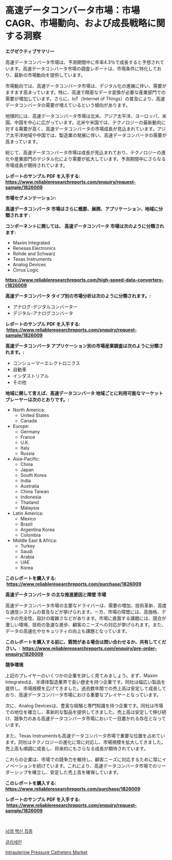 <p><h1>高速データコンバータ市場：市場CAGR、市場動向、および成長戦略に関する洞察</h1></p><p><strong>エグゼクティブサマリー</strong></p>
<p><p>高速データコンバータ市場は、予測期間中に年率4.3％で成長すると予想されています。高速データコンバータ市場の調査レポートは、市場条件に特化しており、最新の市場動向を提供しています。</p><p>市場動向では、高速データコンバータ市場は、デジタル化の進展に伴い、需要がますます高まっています。特に、高速で精密なデータ変換が必要な産業部門での需要が増加しています。さらに、IoT（Internet of Things）の普及により、高速データコンバータの需要が増えているという傾向があります。</p><p>地理的には、高速データコンバータ市場は北米、アジア太平洋、ヨーロッパ、米国、中国を中心に広がっています。北米や米国では、テクノロジーの最新動向に対する需要が高く、高速データコンバータの市場成長が見込まれています。アジア太平洋地域や中国では、製造業の発展に伴い、高速データコンバータの需要が高まっています。</p><p>総じて、高速データコンバータ市場は成長が見込まれており、テクノロジーの進化や産業部門のデジタル化により需要が拡大しています。予測期間中にさらなる市場成長が期待されています。</p></p>
<p><strong>レポートのサンプル PDF を入手する: <a href="https://www.reliableresearchreports.com/enquiry/request-sample/1826009">https://www.reliableresearchreports.com/enquiry/request-sample/1826009</a></strong></p>
<p><strong>市場セグメンテーション:</strong></p>
<p><strong> 高速データコンバータ 市場はさらに概要、展開、アプリケーション、地域に分類されます :</strong></p>
<p><strong>コンポーネントに関しては、 高速データコンバータ 市場は次のように分類されます: &nbsp;</strong></p>
<p><ul><li>Maxim Integrated</li><li>Renesas Electronics</li><li>Rohde and Schwarz</li><li>Texas Instruments</li><li>Analog Devices</li><li>Cirrus Logic</li></ul></p>
<p><strong><a href="https://www.reliableresearchreports.com/high-speed-data-converters-r1826009">https://www.reliableresearchreports.com/high-speed-data-converters-r1826009</a></strong></p>
<p><strong> 高速データコンバータ タイプ別の市場分析は次のように分類されます。:</strong></p>
<p><ul><li>アナログ-デジタルコンバーター</li><li>デジタル-アナログコンバータ</li></ul></p>
<p><strong>レポートのサンプル PDF を入手する: &nbsp;<a href="https://www.reliableresearchreports.com/enquiry/request-sample/1826009">https://www.reliableresearchreports.com/enquiry/request-sample/1826009</a></strong></p>
<p><strong> 高速データコンバータ アプリケーション別の市場産業調査は次のように分類されます。:</strong></p>
<p><ul><li>コンシューマーエレクトロニクス</li><li>自動車</li><li>インダストリアル</li><li>その他</li></ul></p>
<p><strong>地域に関して言えば、高速データコンバータ 地域ごとに利用可能なマーケットプレーヤーは次のとおりです。:</strong></p>
<p><ul>
    <li>
        North America:
        <ul>
            <li>United States</li>
            <li>Canada</li>
        </ul>
    </li>
    <li>
        Europe:
        <ul>
            <li>Germany</li>
            <li>France</li>
            <li>U.K.</li>
            <li>Italy</li>
            <li>Russia</li>
        </ul>
    </li>
    <li>
        Asia-Pacific:
        <ul>
            <li>China</li>
            <li>Japan</li>
            <li>South Korea</li>
            <li>India</li>
            <li>Australia</li>
            <li>China Taiwan</li>
            <li>Indonesia</li>
            <li>Thailand</li>
            <li>Malaysia</li>
        </ul>
    </li>
    <li>
        Latin America:
        <ul>
            <li>Mexico</li>
            <li>Brazil</li>
            <li>Argentina Korea</li>
            <li>Colombia</li>
        </ul>
    </li>
    <li>
        Middle East & Africa:
        <ul>
            <li>Turkey</li>
            <li>Saudi</li>
            <li>Arabia</li>
            <li>UAE</li>
            <li>Korea</li>
        </ul>
    </li>
    </ul></p>
<p><strong>このレポートを購入する: &nbsp;<a href="https://www.reliableresearchreports.com/purchase/1826009">https://www.reliableresearchreports.com/purchase/1826009</a></strong></p>
<p><strong>高速データコンバータ の主な推進要因と障壁 市場</strong></p>
<p><p>高速データコンバータ市場の主要なドライバーは、需要の増加、技術革新、高度な通信システムの普及などが挙げられます。一方、市場の障壁には、高価格、データの完全性、設計の複雑さなどがあります。市場に直面する課題には、競合が激しい環境、技術の急速な進歩、顧客のニーズへの対応が挙げられます。また、データの高速化やセキュリティの向上も課題となっています。</p></p>
<p><strong>このレポートを購入する前に、質問がある場合は問い合わせるか、共有してください。:&nbsp; <a href="https://www.reliableresearchreports.com/enquiry/pre-order-enquiry/1826009">https://www.reliableresearchreports.com/enquiry/pre-order-enquiry/1826009</a></strong></p>
<p><strong>競争環境</strong></p>
<p><p>上記のプレイヤーのいくつかの企業を詳しく見てみましょう。まず、Maxim Integratedは、半導体製造業界で長い歴史を持つ企業です。同社は幅広い製品を提供し、市場規模を広げてきました。過去数年間での売上高は安定して成長しており、高速データコンバータ市場における重要なプレイヤーとなっています。</p><p>次に、Analog Devicesは、豊富な経験と専門知識を持つ企業です。同社は市場での地位を確立し、革新的な製品を提供してきました。売上高は安定して伸び続け、競争力のある高速データコンバータ市場において一目置かれる存在となっています。</p><p>また、Texas Instrumentsも高速データコンバータ市場で重要な位置を占めています。同社はテクノロジーの進化に常に対応し、市場規模を拡大してきました。売上高も順調に成長し、将来的にもさらなる成長が期待されています。</p><p>これらの企業は、市場での競争力を維持し、顧客ニーズに対応するために常にイノベーションを続けています。これにより、高速データコンバータ市場でのリーダーシップを確立し、安定した売上高を確保しています。</p></p>
<p><strong>このレポートを購入する: &nbsp; <a href="https://www.reliableresearchreports.com/purchase/1826009">https://www.reliableresearchreports.com/purchase/1826009</a></strong></p>
<p><strong>レポートのサンプル PDF を入手する: &nbsp;<a href="https://www.reliableresearchreports.com/enquiry/request-sample/1826009">https://www.reliableresearchreports.com/enquiry/request-sample/1826009</a></strong><strong></strong></p>
<p>&nbsp;</p>
<p><p><a href="https://medium.com/@pyscho67867/%EB%87%8C%EC%97%BC-%EC%98%88%EB%B0%A9-%EC%A0%91%EC%A2%85-%EC%8B%9C%EC%9E%A5-%EB%B6%84%EC%84%9D-%EA%B7%B8%EC%9D%98-cagr-%EC%8B%9C%EC%9E%A5-%EC%84%B8%EB%B6%84%ED%99%94-%EB%B0%8F-%EC%84%B8%EA%B3%84-%EC%82%B0%EC%97%85-%EA%B0%9C%EC%9A%94-6c21d6be5647">뇌염 백신 접종</a></p><p><a href="https://medium.com/@travisohan56562023/%EA%B8%80%EB%A6%AC%EC%84%B8%EB%A6%B0-%EC%8B%9C%EC%9E%A5-%ED%86%B5%EC%B0%B0-%EC%8B%9C%EC%9E%A5-%EB%8F%99%ED%96%A5-%EC%84%B1%EC%9E%A5-2024%EB%85%84%EB%B6%80%ED%84%B0-2031%EB%85%84%EA%B9%8C%EC%A7%80-%EC%98%88%EC%B8%A1-6c03ad71f462">글리세린</a></p><p><a href="https://copper-carbon-84f.notion.site/Intrauterine-Pressure-Catheters-Market-Share-Evolution-and-Market-Growth-Trends-2024-2031-96a2192be3ef48268d5bd15617c3e53b">Intrauterine Pressure Catheters Market</a></p></p>